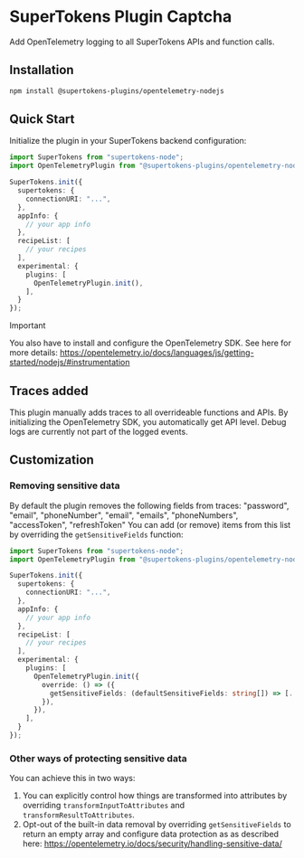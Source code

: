 # SuperTokens Plugin Captcha

Add OpenTelemetry logging to all SuperTokens APIs and function calls.

## Installation

```bash
npm install @supertokens-plugins/opentelemetry-nodejs
```

## Quick Start

Initialize the plugin in your SuperTokens backend configuration:

```typescript
import SuperTokens from "supertokens-node";
import OpenTelemetryPlugin from "@supertokens-plugins/opentelemetry-nodejs";

SuperTokens.init({
  supertokens: {
    connectionURI: "...",
  },
  appInfo: {
    // your app info
  },
  recipeList: [
    // your recipes
  ],
  experimental: {
    plugins: [
      OpenTelemetryPlugin.init(),
    ],
  }
});
```

> [!IMPORTANT]  
> You also have to install and configure the OpenTelemetry SDK. See here for more details: https://opentelemetry.io/docs/languages/js/getting-started/nodejs/#instrumentation

## Traces added

This plugin manually adds traces to all overrideable functions and APIs. By initializing the OpenTelemetry SDK, you automatically get API level. Debug logs are currently not part of the logged events.

## Customization

### Removing sensitive data

By default the plugin removes the following fields from traces: "password", "email", "phoneNumber", "email", "emails", "phoneNumbers", "accessToken", "refreshToken"
You can add (or remove) items from this list by overriding the `getSensitiveFields` function:


```typescript
import SuperTokens from "supertokens-node";
import OpenTelemetryPlugin from "@supertokens-plugins/opentelemetry-nodejs";

SuperTokens.init({
  supertokens: {
    connectionURI: "...",
  },
  appInfo: {
    // your app info
  },
  recipeList: [
    // your recipes
  ],
  experimental: {
    plugins: [
      OpenTelemetryPlugin.init({
        override: () => ({
          getSensitiveFields: (defaultSensitiveFields: string[]) => [...defaultSensitiveFields, "randomField"],
        }),
      }),
    ],
  }
});
```

### Other ways of protecting sensitive data

You can achieve this in two ways:
1. You can explicitly control how things are transformed into attributes by overriding `transformInputToAttributes` and `transformResultToAttributes`.
2. Opt-out of the built-in data removal by overriding `getSensitiveFields` to return an empty array and configure data protection as as described here: https://opentelemetry.io/docs/security/handling-sensitive-data/
